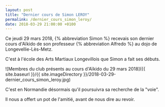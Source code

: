 ```yaml
---
layout: post
title: "Dernier cours de Simon LEROY"
permalink: /dernier_cours_simon_leroy/
date: 2018-03-29 21:00:00 +0100
---
```

Ce jeudi 29 mars 2018, {% abbreviation Simon %} recevais son dernier cours d'Aïkido de son professeur {% abbreviation Alfredo %} au dojo de Longevellie-Lès-Metz.

C'est à l'école des Arts Martiaux Longevillois que Simon a fait ses débuts. 

![Membres du club présents au cours d'Aïkido du 29 mars 2018]({{ site.baseurl }}/{{ site.imageDirectory }}/2018-03-29-dernier_cours_simon_leroy.jpg)

C'est en Normandie désormais qu'il poursuivra sa recherche de la "voie".

Il nous a offert un pot de l'amitié, avant de nous dire au revoir.
